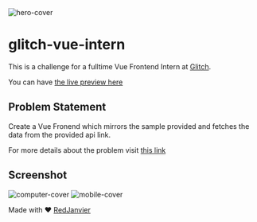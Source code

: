 <div syle="text-align: center; width: 100%;">
  <img syle="margin: 0 auto;" src="https://user-images.githubusercontent.com/39817762/106790521-5b512100-665c-11eb-819b-a3ad202ed627.png" alt="hero-cover" />
  <h1>glitch-vue-intern</h1>
</div>

This is a challenge for a fulltime Vue Frontend Intern at [Glitch](https://glitch.com).

You can have [the live preview here](http://redjanvier-vue-intern-1.glitch.me)

## Problem Statement

Create a Vue Fronend which mirrors the sample provided and fetches the data from the provided api link.

For more details about the problem visit [this link](https://hirng-x2021.glitch.me/frontend?s=09)

## Screenshot

<img src="https://user-images.githubusercontent.com/39817762/106790521-5b512100-665c-11eb-819b-a3ad202ed627.png" alt="computer-cover" />
<img src="https://user-images.githubusercontent.com/39817762/106792523-e6331b00-665e-11eb-9a36-01af82ade974.png" alt="mobile-cover" />

Made with :heart: [RedJanvier](https://github.com/redjanvier)

